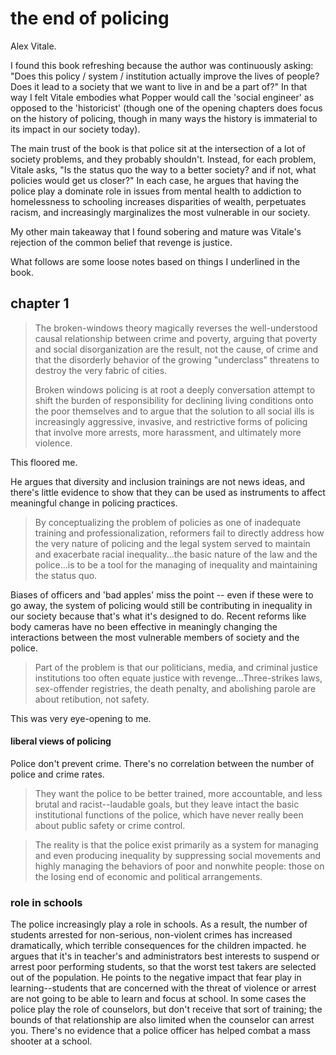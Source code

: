 # the end of policing 

Alex Vitale.



I found this book refreshing because the author was continuously asking: "Does this policy / system / institution actually improve the lives of people? Does it lead to a society that we want to live in and be a part of?" In that way I felt Vitale embodies what Popper would call the 'social engineer' as opposed to the 'historicist' (though one of the opening chapters does focus on the history of policing, though in many ways the history is immaterial to its impact in our society today).

The main trust of the book is that police sit at the intersection of a lot of society problems, and they probably shouldn't. Instead, for each problem, Vitale asks, "Is the status quo the way to a better society? and if not, what policies would get us closer?" In each case, he argues that having the police play a dominate role in issues from mental health to addiction to homelessness to schooling increases disparities of wealth, perpetuates racism, and increasingly marginalizes the most vulnerable in our society.

My other main takeaway that I found sobering and mature was Vitale's rejection of the common belief that revenge is justice. 

What follows are some loose notes based on things I underlined in the book.

## chapter 1

> The broken-windows theory magically reverses the well-understood causal relationship between crime and poverty, arguing that poverty and social disorganization are the result, not the cause, of crime and that the disorderly behavior of the growing "underclass" threatens to destroy the very fabric of cities.
>
> Broken windows policing is at root a deeply conversation attempt to shift the burden of responsibility for declining living conditions onto the poor themselves and to argue that the solution to all social ills is increasingly aggressive, invasive, and restrictive forms of policing that involve more arrests, more harassment, and ultimately more violence.

This floored me.

He argues that diversity and inclusion trainings are not news ideas, and there's little evidence to show that they can be used as instruments to affect meaningful change in policing practices.

> By conceptualizing the problem of policies as one of inadequate training and professionalization, reformers fail to directly address how the very nature of policing and the legal system served to maintain and exacerbate racial inequality...the basic nature of the law and the police...is to be a tool for the managing of inequality and maintaining the status quo.

Biases of officers and 'bad apples' miss the point -- even if these were to go away, the system of policing would still be contributing in inequality in our society because that's what it's designed to do. Recent reforms like body cameras have no been effective in meaningly changing the interactions between the most vulnerable members of society and the police.

> Part of the problem is that our politicians, media, and criminal justice institutions too often equate justice with revenge...Three-strikes laws, sex-offender registries, the death penalty, and abolishing parole are about retibution, not safety.

This was very eye-opening to me.

#### liberal views of policing

Police don't prevent crime. There's no correlation between the number of police and crime rates.

> They want the police to be better trained, more accountable, and less brutal and racist--laudable goals, but they leave intact the basic institutional functions of the police, which have never really been about public safety or crime control.

> The reality is that the police exist primarily as a system for managing and even producing inequality by suppressing social movements and highly managing the behaviors of poor and nonwhite people: those on the losing end of economic and political arrangements.



### role in schools

The police increasingly play a role in schools. As a result, the number of students arrested for non-serious, non-violent crimes has increased dramatically, which terrible consequences for the children impacted. he argues that it's in teacher's and administrators best interests to suspend or arrest poor performing students, so that the worst test takers are selected out of the population. He points to the negative impact that fear play in learning--students that are concerned with the threat of violence or arrest are not going to be able to learn and focus at school. In some cases the police play the role of counselors, but don't receive that sort of training; the bounds of that relationship are also limited when the counselor can arrest you. There's no evidence that a police officer has helped combat a mass shooter at a school. 
